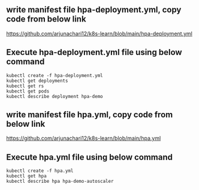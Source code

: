 ## write manifest file hpa-deployment.yml, copy code from below link
https://github.com/arjunachari12/k8s-learn/blob/main/hpa-deployment.yml

## Execute hpa-deployment.yml file using below command
```
kubectl create -f hpa-deployment.yml
kubectl get deployments
kubectl get rs
kubectl get pods
kubectl describe deployment hpa-demo
```
## write manifest file hpa.yml, copy code from below link
https://github.com/arjunachari12/k8s-learn/blob/main/hpa.yml

## Execute hpa.yml file using below command
```
kubectl create -f hpa.yml
kubectl get hpa
kubectl describe hpa hpa-demo-autoscaler


